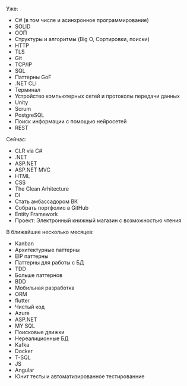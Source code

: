 
Уже:
- C# (в том числе и асинхронное программирование)
- SOLID
- ООП
- Структуры и алгоритмы (Big O, Сортировки, поиски)
- HTTP
- TLS
- Git
- TCP/IP
- SQL
- Паттерны GoF
- .NET CLI
- Терминал
- Устройство компьютерных сетей и протоколы передачи данных
- Unity
- Scrum
- PostgreSQL
- Поиск информации с помощью нейросетей
- REST

Сейчас:
- CLR via C#
- .NET
- ASP.NET
- ASP.NET MVC
- HTML
- CSS
- The Clean Arhitecture
- DI
- Стать амбассадором ВК
- Собрать портфолио в GitHub
- Entity Framework
- Проект: Электронный книжный магазин с возможностью чтения

В ближайшие несколько месяцев:
- Kanban
- Архитектурные паттерны
- EIP паттерны
- Паттерны для работы с БД
- TDD
- Больше паттернов
- BDD
- Мобильная разработка
- ORM
- flutter
- Чистый код
- Azure
- ASP.NET
- MY SQL
- Поисковые движки
- Нереалиционные БД
- Kafka
- Docker
- T-SQL
- JS
- Angular
- Юнит тесты и автоматизированное тестированние

<!---
Star-Kuller/Star-Kuller is a ✨ special ✨ repository because its `README.md` (this file) appears on your GitHub profile.
You can click the Preview link to take a look at your changes.
--->

